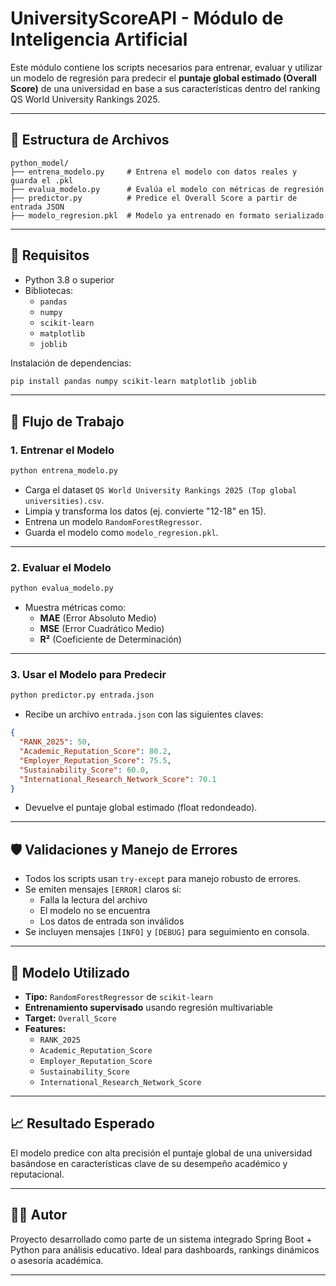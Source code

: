 
# UniversityScoreAPI - Módulo de Inteligencia Artificial

Este módulo contiene los scripts necesarios para entrenar, evaluar y utilizar un modelo de regresión para predecir el **puntaje global estimado (Overall Score)** de una universidad en base a sus características dentro del ranking QS World University Rankings 2025.

---

## 📁 Estructura de Archivos

```
python_model/
├── entrena_modelo.py     # Entrena el modelo con datos reales y guarda el .pkl
├── evalua_modelo.py      # Evalúa el modelo con métricas de regresión
├── predictor.py          # Predice el Overall Score a partir de entrada JSON
├── modelo_regresion.pkl  # Modelo ya entrenado en formato serializado
```

---

## 📌 Requisitos

- Python 3.8 o superior
- Bibliotecas:
  - `pandas`
  - `numpy`
  - `scikit-learn`
  - `matplotlib`
  - `joblib`

Instalación de dependencias:

```bash
pip install pandas numpy scikit-learn matplotlib joblib
```

---

## 🔁 Flujo de Trabajo

### 1. Entrenar el Modelo

```bash
python entrena_modelo.py
```

- Carga el dataset `QS World University Rankings 2025 (Top global universities).csv`.
- Limpia y transforma los datos (ej. convierte "12-18" en 15).
- Entrena un modelo `RandomForestRegressor`.
- Guarda el modelo como `modelo_regresion.pkl`.

---

### 2. Evaluar el Modelo

```bash
python evalua_modelo.py
```

- Muestra métricas como:
  - **MAE** (Error Absoluto Medio)
  - **MSE** (Error Cuadrático Medio)
  - **R²** (Coeficiente de Determinación)

---

### 3. Usar el Modelo para Predecir

```bash
python predictor.py entrada.json
```

- Recibe un archivo `entrada.json` con las siguientes claves:

```json
{
  "RANK_2025": 50,
  "Academic_Reputation_Score": 80.2,
  "Employer_Reputation_Score": 75.5,
  "Sustainability_Score": 60.0,
  "International_Research_Network_Score": 70.1
}
```

- Devuelve el puntaje global estimado (float redondeado).

---

## 🛡️ Validaciones y Manejo de Errores

- Todos los scripts usan `try-except` para manejo robusto de errores.
- Se emiten mensajes `[ERROR]` claros si:
  - Falla la lectura del archivo
  - El modelo no se encuentra
  - Los datos de entrada son inválidos
- Se incluyen mensajes `[INFO]` y `[DEBUG]` para seguimiento en consola.

---

## 🤖 Modelo Utilizado

- **Tipo:** `RandomForestRegressor` de `scikit-learn`
- **Entrenamiento supervisado** usando regresión multivariable
- **Target:** `Overall_Score`
- **Features:**
  - `RANK_2025`
  - `Academic_Reputation_Score`
  - `Employer_Reputation_Score`
  - `Sustainability_Score`
  - `International_Research_Network_Score`

---

## 📈 Resultado Esperado

El modelo predice con alta precisión el puntaje global de una universidad basándose en características clave de su desempeño académico y reputacional.

---

## 👨‍💻 Autor

Proyecto desarrollado como parte de un sistema integrado Spring Boot + Python para análisis educativo. Ideal para dashboards, rankings dinámicos o asesoría académica.

---
